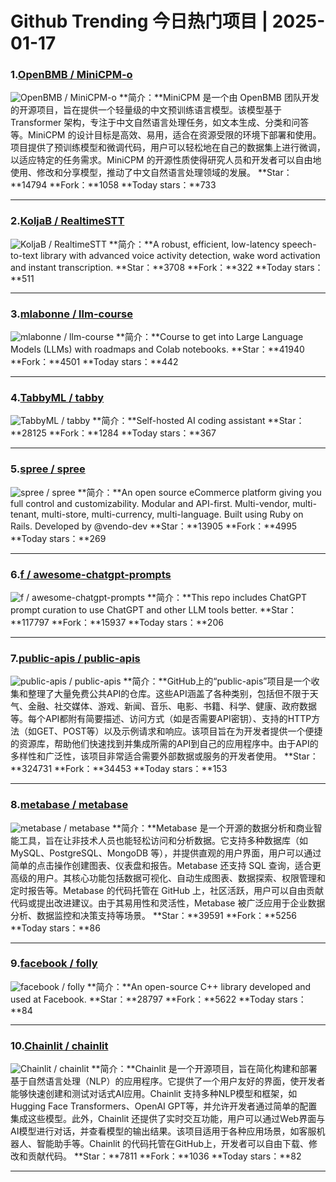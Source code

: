 # Github Trending 今日热门项目 | 2025-01-17
### 1.[OpenBMB / MiniCPM-o](https://github.com/OpenBMB/MiniCPM-o)

![OpenBMB / MiniCPM-o](https://opengraph.githubassets.com/87e226b6ad5ef94985d0dcece253a27b1d2011f3370e85efa2ed0efe579f88bf/OpenBMB/MiniCPM-o)
**简介：**MiniCPM 是一个由 OpenBMB 团队开发的开源项目，旨在提供一个轻量级的中文预训练语言模型。该模型基于 Transformer 架构，专注于中文自然语言处理任务，如文本生成、分类和问答等。MiniCPM 的设计目标是高效、易用，适合在资源受限的环境下部署和使用。项目提供了预训练模型和微调代码，用户可以轻松地在自己的数据集上进行微调，以适应特定的任务需求。MiniCPM 的开源性质使得研究人员和开发者可以自由地使用、修改和分享模型，推动了中文自然语言处理领域的发展。
**Star：**14794
**Fork：**1058
**Today stars：**733

---

### 2.[KoljaB / RealtimeSTT](https://github.com/KoljaB/RealtimeSTT)

![KoljaB / RealtimeSTT](https://opengraph.githubassets.com/50b53e26fd93d8bee5ca6a9ae3a42f6fa03ff0c06f945ef06f065e7eee78cd63/KoljaB/RealtimeSTT)
**简介：**A robust, efficient, low-latency speech-to-text library with advanced voice activity detection, wake word activation and instant transcription.
**Star：**3708
**Fork：**322
**Today stars：**511

---

### 3.[mlabonne / llm-course](https://github.com/mlabonne/llm-course)

![mlabonne / llm-course](https://opengraph.githubassets.com/e4d906141a6c2994f05ebfd8ca207784aeb63d0624db23dbf1916b394a6a6773/mlabonne/llm-course)
**简介：**Course to get into Large Language Models (LLMs) with roadmaps and Colab notebooks.
**Star：**41940
**Fork：**4501
**Today stars：**442

---

### 4.[TabbyML / tabby](https://github.com/TabbyML/tabby)

![TabbyML / tabby](https://opengraph.githubassets.com/1c09bae5b9cd5d1a285583dd7cb09c9e07d3f13f8f841f095051d381815f088a/TabbyML/tabby)
**简介：**Self-hosted AI coding assistant
**Star：**28125
**Fork：**1284
**Today stars：**367

---

### 5.[spree / spree](https://github.com/spree/spree)

![spree / spree](https://repository-images.githubusercontent.com/3314/8a9dfa62-7682-49c4-a213-462a70ca8c69)
**简介：**An open source eCommerce platform giving you full control and customizability. Modular and API-first. Multi-vendor, multi-tenant, multi-store, multi-currency, multi-language. Built using Ruby on Rails. Developed by @vendo-dev
**Star：**13905
**Fork：**4995
**Today stars：**269

---

### 6.[f / awesome-chatgpt-prompts](https://github.com/f/awesome-chatgpt-prompts)

![f / awesome-chatgpt-prompts](https://opengraph.githubassets.com/4df6fb4aca80e4645f187add5f227ec335aece1ad2a8a9e72519aa8a9919e702/f/awesome-chatgpt-prompts)
**简介：**This repo includes ChatGPT prompt curation to use ChatGPT and other LLM tools better.
**Star：**117797
**Fork：**15937
**Today stars：**206

---

### 7.[public-apis / public-apis](https://github.com/public-apis/public-apis)

![public-apis / public-apis](https://repository-images.githubusercontent.com/54346799/e5ee272c-dfe1-40e5-b66b-b0a36e815254)
**简介：**GitHub上的“public-apis”项目是一个收集和整理了大量免费公共API的仓库。这些API涵盖了各种类别，包括但不限于天气、金融、社交媒体、游戏、新闻、音乐、电影、书籍、科学、健康、政府数据等。每个API都附有简要描述、访问方式（如是否需要API密钥）、支持的HTTP方法（如GET、POST等）以及示例请求和响应。该项目旨在为开发者提供一个便捷的资源库，帮助他们快速找到并集成所需的API到自己的应用程序中。由于API的多样性和广泛性，该项目非常适合需要外部数据或服务的开发者使用。
**Star：**324731
**Fork：**34453
**Today stars：**153

---

### 8.[metabase / metabase](https://github.com/metabase/metabase)

![metabase / metabase](https://opengraph.githubassets.com/37a35595f0810d0a3c803db7203367dd72e99e1b74a6651d1b76c92163b375af/metabase/metabase)
**简介：**Metabase 是一个开源的数据分析和商业智能工具，旨在让非技术人员也能轻松访问和分析数据。它支持多种数据库（如 MySQL、PostgreSQL、MongoDB 等），并提供直观的用户界面，用户可以通过简单的点击操作创建图表、仪表盘和报告。Metabase 还支持 SQL 查询，适合更高级的用户。其核心功能包括数据可视化、自动生成图表、数据探索、权限管理和定时报告等。Metabase 的代码托管在 GitHub 上，社区活跃，用户可以自由贡献代码或提出改进建议。由于其易用性和灵活性，Metabase 被广泛应用于企业数据分析、数据监控和决策支持等场景。
**Star：**39591
**Fork：**5256
**Today stars：**86

---

### 9.[facebook / folly](https://github.com/facebook/folly)

![facebook / folly](https://opengraph.githubassets.com/6ca4106c9531c77e96b53360b8380b3300e3c1c135c240aa1512c4b3d4c7d3ee/facebook/folly)
**简介：**An open-source C++ library developed and used at Facebook.
**Star：**28797
**Fork：**5622
**Today stars：**84

---

### 10.[Chainlit / chainlit](https://github.com/Chainlit/chainlit)

![Chainlit / chainlit](https://opengraph.githubassets.com/c43ff8ecba135e37d512ab454531c84c996be97b93d5027f3229d01fd442a733/Chainlit/chainlit)
**简介：**Chainlit 是一个开源项目，旨在简化构建和部署基于自然语言处理（NLP）的应用程序。它提供了一个用户友好的界面，使开发者能够快速创建和测试对话式AI应用。Chainlit 支持多种NLP模型和框架，如Hugging Face Transformers、OpenAI GPT等，并允许开发者通过简单的配置集成这些模型。此外，Chainlit 还提供了实时交互功能，用户可以通过Web界面与AI模型进行对话，并查看模型的输出结果。该项目适用于各种应用场景，如客服机器人、智能助手等。Chainlit 的代码托管在GitHub上，开发者可以自由下载、修改和贡献代码。
**Star：**7811
**Fork：**1036
**Today stars：**82

---

